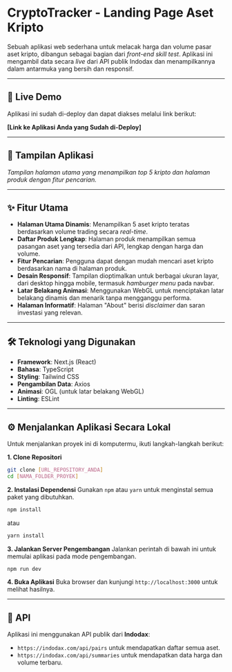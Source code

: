 # CryptoTracker - Landing Page Aset Kripto

Sebuah aplikasi web sederhana untuk melacak harga dan volume pasar aset kripto, dibangun sebagai bagian dari *front-end skill test*. Aplikasi ini mengambil data secara *live* dari API publik Indodax dan menampilkannya dalam antarmuka yang bersih dan responsif.

---

## 🚀 Live Demo

Aplikasi ini sudah di-deploy dan dapat diakses melalui link berikut:

**[Link ke Aplikasi Anda yang Sudah di-Deploy]**

---

## 📸 Tampilan Aplikasi



*Tampilan halaman utama yang menampilkan top 5 kripto dan halaman produk dengan fitur pencarian.*

---

## ✨ Fitur Utama

-   **Halaman Utama Dinamis**: Menampilkan 5 aset kripto teratas berdasarkan volume trading secara *real-time*.
-   **Daftar Produk Lengkap**: Halaman produk menampilkan semua pasangan aset yang tersedia dari API, lengkap dengan harga dan volume.
-   **Fitur Pencarian**: Pengguna dapat dengan mudah mencari aset kripto berdasarkan nama di halaman produk.
-   **Desain Responsif**: Tampilan dioptimalkan untuk berbagai ukuran layar, dari desktop hingga mobile, termasuk *hamburger menu* pada navbar.
-   **Latar Belakang Animasi**: Menggunakan WebGL untuk menciptakan latar belakang dinamis dan menarik tanpa mengganggu performa.
-   **Halaman Informatif**: Halaman "About" berisi *disclaimer* dan saran investasi yang relevan.

---

## 🛠️ Teknologi yang Digunakan

-   **Framework**: Next.js (React)
-   **Bahasa**: TypeScript
-   **Styling**: Tailwind CSS
-   **Pengambilan Data**: Axios
-   **Animasi**: OGL (untuk latar belakang WebGL)
-   **Linting**: ESLint

---

## ⚙️ Menjalankan Aplikasi Secara Lokal

Untuk menjalankan proyek ini di komputermu, ikuti langkah-langkah berikut:

**1. Clone Repositori**
   ```bash
   git clone [URL_REPOSITORY_ANDA]
   cd [NAMA_FOLDER_PROYEK]
   ```

**2. Instalasi Dependensi**
   Gunakan `npm` atau `yarn` untuk menginstal semua paket yang dibutuhkan.
   ```bash
   npm install
   ```
   atau
   ```bash
   yarn install
   ```

**3. Jalankan Server Pengembangan**
   Jalankan perintah di bawah ini untuk memulai aplikasi pada mode pengembangan.
   ```bash
   npm run dev
   ```

**4. Buka Aplikasi**
   Buka browser dan kunjungi `http://localhost:3000` untuk melihat hasilnya.

---

## 🔌 API

Aplikasi ini menggunakan API publik dari **Indodax**:
-   `https://indodax.com/api/pairs` untuk mendapatkan daftar semua aset.
-   `https://indodax.com/api/summaries` untuk mendapatkan data harga dan volume terbaru.